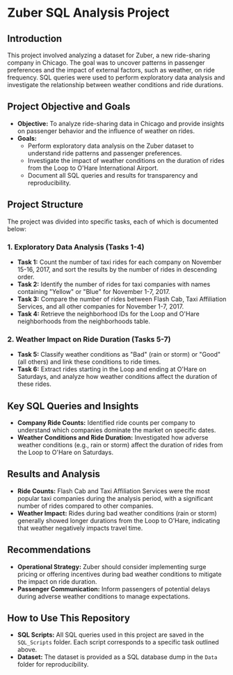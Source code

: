 # Zuber SQL Analysis Project

## Introduction
This project involved analyzing a dataset for Zuber, a new ride-sharing company in Chicago. The goal was to uncover patterns in passenger preferences and the impact of external factors, such as weather, on ride frequency. SQL queries were used to perform exploratory data analysis and investigate the relationship between weather conditions and ride durations.

## Project Objective and Goals
- **Objective:** To analyze ride-sharing data in Chicago and provide insights on passenger behavior and the influence of weather on rides.
- **Goals:**
  - Perform exploratory data analysis on the Zuber dataset to understand ride patterns and passenger preferences.
  - Investigate the impact of weather conditions on the duration of rides from the Loop to O'Hare International Airport.
  - Document all SQL queries and results for transparency and reproducibility.

## Project Structure
The project was divided into specific tasks, each of which is documented below:

### 1. Exploratory Data Analysis (Tasks 1-4)
- **Task 1:** Count the number of taxi rides for each company on November 15-16, 2017, and sort the results by the number of rides in descending order.
- **Task 2:** Identify the number of rides for taxi companies with names containing "Yellow" or "Blue" for November 1-7, 2017.
- **Task 3:** Compare the number of rides between Flash Cab, Taxi Affiliation Services, and all other companies for November 1-7, 2017.
- **Task 4:** Retrieve the neighborhood IDs for the Loop and O'Hare neighborhoods from the neighborhoods table.

### 2. Weather Impact on Ride Duration (Tasks 5-7)
- **Task 5:** Classify weather conditions as "Bad" (rain or storm) or "Good" (all others) and link these conditions to ride times.
- **Task 6:** Extract rides starting in the Loop and ending at O'Hare on Saturdays, and analyze how weather conditions affect the duration of these rides.

## Key SQL Queries and Insights
- **Company Ride Counts:** Identified ride counts per company to understand which companies dominate the market on specific dates.
- **Weather Conditions and Ride Duration:** Investigated how adverse weather conditions (e.g., rain or storm) affect the duration of rides from the Loop to O'Hare on Saturdays.

## Results and Analysis
- **Ride Counts:** Flash Cab and Taxi Affiliation Services were the most popular taxi companies during the analysis period, with a significant number of rides compared to other companies.
- **Weather Impact:** Rides during bad weather conditions (rain or storm) generally showed longer durations from the Loop to O'Hare, indicating that weather negatively impacts travel time.

## Recommendations
- **Operational Strategy:** Zuber should consider implementing surge pricing or offering incentives during bad weather conditions to mitigate the impact on ride duration.
- **Passenger Communication:** Inform passengers of potential delays during adverse weather conditions to manage expectations.

## How to Use This Repository
- **SQL Scripts:** All SQL queries used in this project are saved in the `SQL_Scripts` folder. Each script corresponds to a specific task outlined above.
- **Dataset:** The dataset is provided as a SQL database dump in the `Data` folder for reproducibility.
